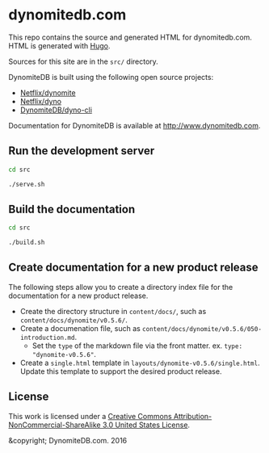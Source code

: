 # dynomitedb.com

<!--
[![Join the chat at https://gitter.im/DynomiteDB/DynomiteDB](https://badges.gitter.im/DynomiteDB/DynomiteDB.svg)](https://gitter.im/DynomiteDB/DynomiteDB?utm_source=badge&utm_medium=badge&utm_campaign=pr-badge&utm_content=badge)
-->

This repo contains the source and generated HTML for dynomitedb.com. HTML is generated with [Hugo](https://gohugo.io).

Sources for this site are in the `src/` directory.

DynomiteDB is built using the following open source projects:

- [Netflix/dynomite](https://github.com/Netflix/dynomite)
- [Netflix/dyno](https://github.com/Netflix/dyno)
- [DynomiteDB/dyno-cli](https://github.com/DynomiteDB/dyno-cli)

Documentation for DynomiteDB is available at http://www.dynomitedb.com.

## Run the development server

```bash
cd src

./serve.sh
```

## Build the documentation

```bash
cd src

./build.sh
```

## Create documentation for a new product release

The following steps allow you to create a directory index file for the documentation for a new product release.

- Create the directory structure in `content/docs/`, such as `content/docs/dynomite/v0.5.6/`.
- Create a documenation file, such as `content/docs/dynomite/v0.5.6/050-introduction.md`.
    - Set the `type` of the markdown file via the front matter. ex. `type: "dynomite-v0.5.6"`.
- Create a `single.html` template in `layouts/dynomite-v0.5.6/single.html`. Update this template to support the desired product release.

## License

This work is licensed under a <a href="http://creativecommons.org/licenses/by-nc-sa/3.0/us/" target="_blank">Creative Commons Attribution-NonCommercial-ShareAlike 3.0 United States License</a>.

&copyright; DynomiteDB.com. 2016
